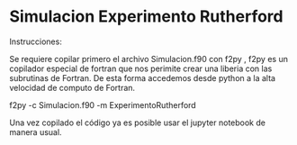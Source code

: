 # Simulacion Experimento Rutherford

Instrucciones:

Se requiere copilar primero el archivo Simulacion.f90 con f2py , f2py es un copilador especial de fortran que nos perimite crear una liberia con las subrutinas de Fortran. De esta forma accedemos desde python a la alta velocidad de computo de Fortran.

f2py -c Simulacion.f90 -m  ExperimentoRutherford

Una vez copilado el código ya es posible usar el jupyter notebook de manera usual.
